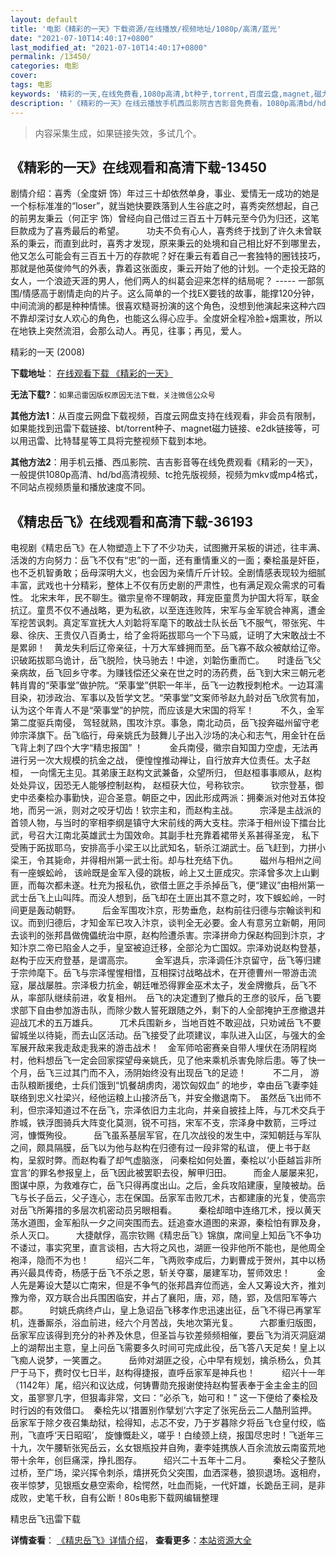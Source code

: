 ```yaml
---
layout: default
title: '电影《精彩的一天》下载资源/在线播放/视频地址/1080p/高清/蓝光'
date: "2021-07-10T14:40:17+0800"
last_modified_at: "2021-07-10T14:40:17+0800"
permalink: /13450/
categories: 电影
cover:
tags: 电影
keywords: '精彩的一天,在线免费看,1080p高清,bt种子,torrent,百度云盘,magnet,磁力链,迅雷下载资源'
description: '《精彩的一天》在线云播放手机西瓜影院吉吉影音免费看，1080p高清bd/hd未删减完整版和tc抢先枪版，mkv/mp4格式，附带bt/torrent种子、magnet/磁力链、百度云盘、网盘资源迅雷下载链接'
---
```


>内容采集生成，如果链接失效，多试几个。


## 《精彩的一天》在线观看和高清下载-13450

剧情介绍：喜秀（全度妍 饰）年过三十却依然单身，事业、爱情无一成功的她是一个标标准准的“loser”，就当她快要跌落到人生谷底之时，喜秀突然想起，自己的前男友秉云（何正宇 饰）曾经向自己借过三百五十万韩元至今仍为归还，这笔巨款成为了喜秀最后的希望。  　　功夫不负有心人，喜秀终于找到了许久未曾联系的秉云，而直到此时，喜秀才发现，原来秉云的处境和自己相比好不到哪里去，他又怎么可能会有三百五十万的存款呢？好在秉云有着自己一套独特的圈钱技巧，那就是他英俊帅气的外表，靠着这张面皮，秉云开始了他的计划。一个走投无路的女人，一个浪迹天涯的男人，他们两人的纠葛会迎来怎样的结局呢？ ----- 一部氛围/情感高于剧情走向的片子。这么简单的一个找EX要钱的故事，能撑120分钟，中间流淌的都是种种情愫。很喜欢糙哥扮演的这个角色，没想到他演起来这种六四不靠却深讨女人欢心的角色，也能这么得心应手。全度妍全程冷脸+烟熏妆，所以在地铁上突然流泪，会那么动人。再见，往事；再见，爱人。


精彩的一天 (2008)

**下载地址**： [在线观看下载 《精彩的一天》](https://www.btbtdy.me/btdy/dy5780.html) 


**无法下载?**：`如果迅雷因版权原因无法下载，关注微信公众号 `

**其他方法1**：从百度云网盘下载视频，百度云网盘支持在线观看，非会员有限制，如果能找到迅雷下载链接、bt/torrent种子、magnet磁力链接、e2dk链接等，可以用迅雷、比特彗星等工具将完整视频下载到本地。

**其他方法2**：用手机云播、西瓜影院、吉吉影音等在线免费观看《精彩的一天》，一般提供1080p高清、hd/bd高清视频、tc抢先版视频，视频为mkv或mp4格式，不同站点视频质量和播放速度不同。


## 《精忠岳飞》在线观看和高清下载-36193

电视剧《精忠岳飞》在人物塑造上下了不少功夫，试图撇开呆板的讲述，往丰满、活泼的方向努力：岳飞不仅有“忠”的一面，还有重情重义的一面；秦桧虽是奸臣，也不乏机智勇敢；岳母深明大义，也会因为亲情斤斤计较。全剧情感表现较为细腻丰富，武戏也十分精彩，整体上不仅有历史剧的严肃性，也有满足观众需求的可看性。 北宋末年，民不聊生。徽宗皇帝不理朝政，拜宠臣童贯为护国大将军，联金抗辽。童贯不仅不通战略，更为私欲，以至连连败阵，宋军与金军貌合神离，遭金军挖苦讽刺。真定军宣抚大人刘韐将军麾下的敢战士队长岳飞不服气，带张宪、牛皋、徐庆、王贵仅八百勇士，给了金将跖拔耶乌一个下马威，证明了大宋敢战士不是累卵！　黄龙失利后辽帝亲征，十万大军蜂拥而至。岳飞寡不敌众被献给辽帝。识破跖拔耶乌诡计，岳飞脱险，快马驰去！中途，刘韐伤重而亡。　　时逢岳飞父亲病故，岳飞回乡守孝。为赚钱偿还父亲在世之时的汤药费，岳飞到大宋三朝元老韩肖胄的“荣事堂”做护院。“荣事堂”供职一年半，岳飞一边教授刺枪术。一边耳濡目染，初涉政治、军事以及哲学文艺。“荣事堂”文案师爷赵九龄对岳飞欣赏有加，认为这个年青人不是“荣事堂”的护院，而应该是大宋国的将军！　　　不久，金军第二度驱兵南侵， 驾轻就熟，围攻汴京。事急，南北动员，岳飞投奔磁州留守老帅宗泽旗下。岳飞临行，母亲姚氏为鼓舞儿子出入沙场的决心和志气，用金针在岳飞背上刺了四个大字“精忠报国” ！　　　金兵南侵，徽宗自知国力空虚，无法再进行另一次大规模的抗金之战， 便惶惶推动禅让，自行放弃大位责任。太子赵桓， 一向懦无主见。其弟康王赵构文武兼备，众望所归， 但赵桓事事顺从，赵构处处异议，因恐无人能够控制赵构， 赵桓获大位，号称钦宗。　　　钦宗登基，御史中丞秦桧办事勤快，迎合圣意。朝臣之中，因此形成两派：拥秦派对他对五体投地，而另一派，则对之咬牙切齿！钦宗主和，而赵构主战。　　　宗泽是主战派的首领人物，与当时的宰相李纲是镇守大宋前线的两大支柱。宗泽于相州设下擂台比武，号召大江南北英雄武士为国效命。其副手杜充靠着裙带关系甚得圣宠， 私下受贿于跖拔耶乌，安排高手小梁王以比武知名，斩杀江湖武士。岳飞赶到，力拼小梁王，令其毙命，并得相州第一武士衔。却与杜充结下仇。　　　磁州与相州之间有一座蜈蚣岭， 该岭既是金军入侵的跳板，岭上又土匪成灾。宗泽曾多次上山剿匪，而每次都未遂。杜充为报私仇，欲借土匪之手杀掉岳飞，便“建议”由相州第一武士岳飞上山叫阵。而没人想到，岳飞却在土匪出其不意之时，攻下蜈蚣岭，一时间更是轰动朝野。　　　后金军围攻汴京，形势垂危，赵构前往归德与宗翰谈判和议。而到归德后，才知金军已攻入汴京，谈判全无必要。金人有意另立新朝，用同去谈判的张邦昌做傀儡统治中原，赵构险遭杀害。宗泽拼命力保赵构回到汴京，才知汴京二帝已陷金人之手，皇室被迫迁移，全部沦为亡国奴。宗泽劝说赵构登基，赵构于应天府登基，是谓高宗。　　　金军退兵，宗泽调任汴京留守，岳飞等归建于宗帅麾下。岳飞与宗泽惺惺相惜，互相探讨战略战术，在开德曹州一带游击流寇，屡战屡胜。宗泽极力抗金，朝廷唯恐得罪金巫术太子，发金牌撤兵，岳飞不从，率部队继续前进，收复相州。　岳飞的决定遭到了撤兵的王彦的驳斥，岳飞要求部下自由参加游击队，而除少数人誓死跟随之外，剩下的人全部掩护王彦撤退并迎战兀术的五万雄兵。　　　兀术兵围新乡，当地百姓不敢迎战，只劝诫岳飞不要留城坐以待毙，而去山区活动。岳飞接受了此项建议，率队进入山区，与强大的金军展开敌来我走敌走我来的游击战术！　金军师哈密赛亲自带人埋伏在汤阴程岗村，他料想岳飞一定会回家探望母亲姚氏，见了他来乘机杀害免除后患。等了快一个月，岳飞三过其门而不入，汤阴始终没有出现岳飞的足迹！　　　不二月， 游击队粮断援绝，士兵们饿到“饥餐胡虏肉，渴饮匈奴血” 的地步，幸由岳飞妻李娃联络到忠义社梁兴，经他运粮上山接济岳飞，并安全撤退南下。　虽然岳飞出师不利，但宗泽知道过不在岳飞，宗泽依旧力主北向，并亲自披挂上阵，与兀术交兵于胙城，铁浮图骑兵大阵变化莫测，锐不可挡，宋军不支，宗泽身中数箭，三呼过河，慷慨殉役。　　　岳飞虽系基层军官，在几次战役的发生中，深知朝廷与军队之间，颇具隔膜，岳飞以为他与赵构在归德有过一段非常的私谊， 便上书于赵构，呈叙时弊。而赵构看了却气虚脑涨， 问秦桧如何处置，秦桧以‘小臣越旨非所宜言’的罪名参报皇上，岳飞因此被罢职去役，解甲归田。　　　而金人屡屡来犯，图谋中原，为救难存亡，岳飞只得再度出山。之后，金兵攻陷建康，皇陵被劫。岳飞与长子岳云，父子连心，志在保国。岳家军击败兀术，古都建康的光复，使高宗对岳飞所筹措的多层次机密动员另眼相看。　　　秦桧却暗中连络兀术，授以黄天荡水道图，金军船队一夕之间突围而去。廷追查水道图的来源，秦桧怕有罪及身，杀人灭口。　　　大捷献俘，高宗钦赐《精忠岳飞》锦旗，席间皇上知岳飞不争功不诿过，事实究里，直言谈相，古大将之风也，湖匪一役非他所不能也，是他周全袍泽，隐而不为也！　　　绍兴二年，飞两败李成后，力剿曹成于贺州，其中以杨再兴最具传奇，杨感于岳飞不杀之恩，斩关夺寨，屡建军功，誓师效忠！　　　金人先是筹设大楚以亡南宋，但是不争气的张邦昌弃位而逃，金人又筹设大齐，推刘豫为帝，双方联合出兵围困临安，并占了襄阳，唐，邓，随，郢，及信阳军等六郡。　　　时姚氏病终卢山，皇上急诏岳飞移孝作忠迅速出征，岳飞不得已再掌军机，连番厮杀，浴血前进，经六个月苦战，失地次第光复。　　　六郡重归版图，岳家军应该得到充分的补养及休息，但圣旨与钦差频频相催，要岳飞为消灭洞庭湖上的湖帮出主意，皇上问岳飞需要多久时间可完成此役，岳飞答八天足矣！皇上以飞痴人说梦，一笑置之。　　　岳帅对湖匪之役，心中早有规划，擒杀杨么，负其尸于马下，费时仅七日半，赵构得捷报，直呼岳家军是神兵也！　　　绍兴十一年（1142年）尾，绍兴和议达成，何铸曹勋充报谢使持赵构誓表奉于金主金主的回文，虽寥寥几字，但狠毒非常，文曰：“必杀飞，始可和！” 这一下便给了秦桧及时行凶的有效借口。　秦桧先以‘措置别作擘划’六字定了张宪岳云二人酷刑监押。岳家军于除夕夜召集劫狱，桧得知，忐忑不安，乃于岁暮除夕将岳飞仓皇付绞，临刑，飞直呼‘天日昭昭’， 旋慷慨赴义，嗟乎！白绫颈上绕，报国尽忠时！飞逝年三十九，次午腰斩张宪岳云，幺女银瓶投井自殉，妻李娃携族人百余流放云南蛮荒地带十余年，创巨痛深，挣扎图存。　　　绍兴二十五年十二月。　　　秦桧父子整队过桥，至广场，梁兴挥令刺杀，熺拼死负父突围，血洒深巷，狼狈退场。返相府，夜半惊梦，见银瓶女悬空索命，桧愕然，吐血而毙，一代奸雄，长跪岳王祠，是非成败，史笔千秋，自有公断！80s电影下载网编辑整理


精忠岳飞迅雷下载

**详情查看**： [《精忠岳飞》详情介绍](/movie/36193/)， **查看更多**：[本站资源大全](/movie/t/all/)

